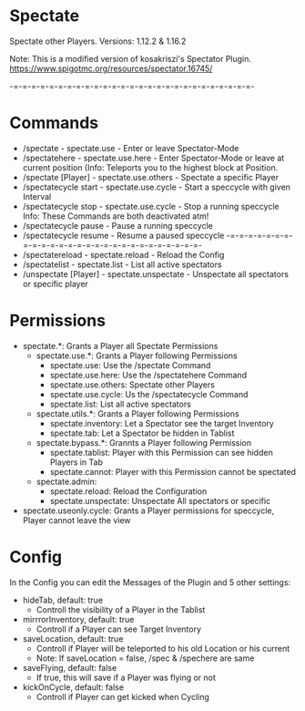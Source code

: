 # Spectate
Spectate other Players. 
Versions: 1.12.2 & 1.16.2

Note: This is a modified version of kosakriszi's Spectator Plugin. https://www.spigotmc.org/resources/spectator.16745/

-=-=-=-=-=-=-=-=-=-=-=-=-=-=-=-=-=-=-=-=-=-=-=-=-=-=-=-

# Commands
- /spectate - spectate.use - Enter or leave Spectator-Mode
- /spectatehere - spectate.use.here - Enter Spectator-Mode or leave at current position (Info: Teleports you to the highest block at Position.
- /spectate [Player] - spectate.use.others - Spectate a specific Player
- /spectatecycle start <Seconds> - spectate.use.cycle - Start a speccycle with given Interval
- /spectatecycle stop - spectate.use.cycle - Stop a running speccycle
Info: These Commands are both deactivated atm!
- /spectatecycle pause - Pause a running speccycle
- /spectatecycle resume - Resume a paused speccycle
-=-=-=-=-=-=-=-=-=-=-=-=-=-=-=-=-=-=-=-=-=-=-=-=-=-=-=-
- /spectatereload - spectate.reload - Reload the Config
- /spectatelist - spectate.list - List all active spectators
- /unspectate [Player] - spectate.unspectate - Unspectate all spectators or specific player

# Permissions
- spectate.*: Grants a Player all Spectate Permissions
	- spectate.use.*: Grants a Player following Permissions
		- spectate.use: Use the /spectate Command
		- spectate.use.here: Use the /spectatehere Command
		- spectate.use.others: Spectate other Players
		- spectate.use.cycle: Us the /spectatecycle Command
		- spectate.list: List all active spectators
	- spectate.utils.*: Grants a Player following Permissions
		- spectate.inventory: Let a Spectator see the target Inventory
		- spectate.tab: Let a Spectator be hidden in Tablist
	- spectate.bypass.*: Grannts a Player following Permission
		- spectate.tablist: Player with this Permission can see hidden Players in Tab
		- spectate.cannot: Player with this Permission cannot be spectated
	- spectate.admin:
		- spectate.reload: Reload the Configuration
		- spectate.unspectate: Unspectate All spectators or specific
- spectate.useonly.cycle: Grants a Player permissions for speccycle, Player cannot leave the view

# Config
In the Config you can edit the Messages of the Plugin and 5 other settings:

- hideTab, default: true
	- Controll the visibility of a Player in the Tablist
- mirrrorInventory, default: true
	- Controll if a Player can see Target Inventory
- saveLocation, default: true
	- Controll if Player will be teleported to his old Location or his current
	- Note: If saveLocation = false, /spec & /spechere are same
- saveFlying, default: false
	- If true, this will save if a Player was flying or not
- kickOnCycle, default: false
	- Controll if Player can get kicked when Cycling
